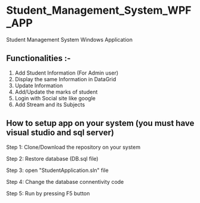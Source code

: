# Student_Management_System_WPF_APP
Student Management System Windows Application

## Functionalities :-
1. Add Student Information (For Admin user)
2. Display the same Information in DataGrid 
3. Update Information
4. Add/Update the marks of student
5. Login with Social site like google
6. Add Stream and its Subjects


## How to setup app on your system (you must have visual studio and sql server)
Step 1: Clone/Download the repository on your system

Step 2: Restore database (DB.sql file)

Step 3: open "StudentApplication.sln" file 

Step 4: Change the database connentivity code

Step 5: Run by pressing F5 button

